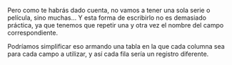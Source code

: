 Pero como te habrás dado cuenta, no vamos a tener una sola serie o película, sino muchas… Y esta forma de escribirlo no es demasiado práctica, ya que tenemos que repetir una y otra vez el nombre del campo correspondiente.

Podríamos simplificar eso armando una tabla en la que cada columna sea para cada campo a utilizar, y así cada fila sería un registro diferente. 
